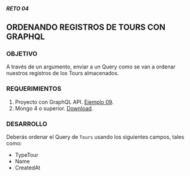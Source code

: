 ##### RETO 04
## ORDENANDO REGISTROS DE TOURS CON GRAPHQL

### OBJETIVO
A través de un argumento, enviar a un Query como se van a ordenar nuestros registros de los Tours almacenados.

### REQUERIMIENTOS
1. Proyecto con GraphQL API. [Ejemplo 09](https://github.com/coderdiaz/graphql-course-express/tree/ejemplo-09).
2. Mongo 4 o superior. [Download](https://www.mongodb.com/download-center/community).

### DESARROLLO
Deberás ordenar el Query de `Tours` usando los siguientes campos, tales como:
- TypeTour
- Name
- CreatedAt
